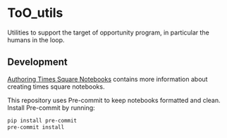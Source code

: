 # ToO_utils

Utilities to support the target of opportunity program, in particular the humans in the loop.



## Development

[Authoring Times Square Notebooks](https://rsp.lsst.io/v/usdfprod/guides/times-square/authoring/index.html)
contains more information about creating times square notebooks.

This repository uses Pre-commit to keep notebooks formatted and clean. Install Pre-commit by running:

```bash
pip install pre-commit
pre-commit install
```